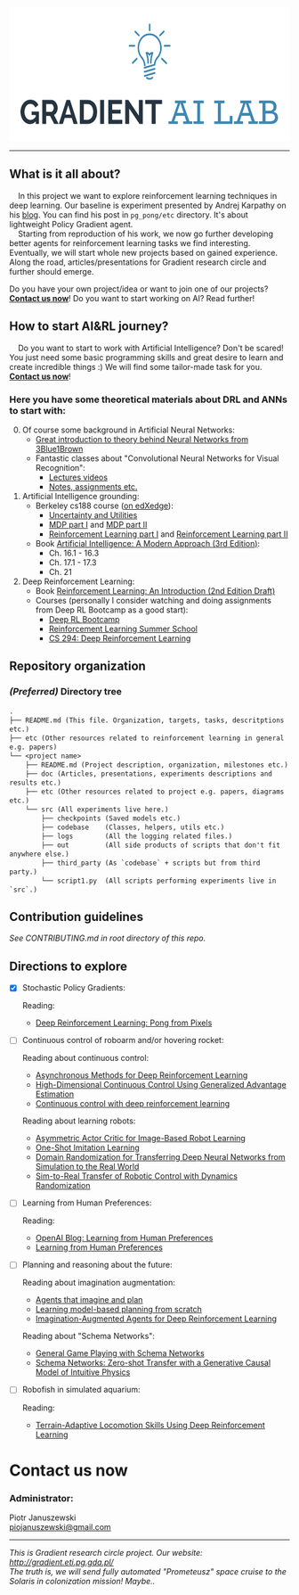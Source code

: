 <p align="center"><img width="600" height="240" src ="etc/logo.png" /></p>

---

## What is it all about?

&nbsp;&nbsp;&nbsp;&nbsp;In this project we want to explore reinforcement learning techniques in deep learning. Our baseline is experiment presented by Andrej Karpathy on his [blog](http://karpathy.github.io/2016/05/31/rl/). You can find his post in `pg_pong/etc` directory. It's about lightweight Policy Gradient agent.  
&nbsp;&nbsp;&nbsp;&nbsp;Starting from reproduction of his work, we now go further developing better agents for reinforcement learning tasks we find interesting. Eventually, we will start whole new projects based on gained experience.  
Along the road, articles/presentations for Gradient research circle and further should emerge.

Do you have your own project/idea or want to join one of our projects? **[Contact us now](#contact-us-now)**! Do you want to start working on AI? Read further!

## How to start AI&RL journey?

&nbsp;&nbsp;&nbsp;&nbsp;Do you want to start to work with Artificial Intelligence? Don't be scared! You just need some basic programming skills and great desire to learn and create incredible things :) We will find some tailor-made task for you. **[Contact us now](#contact-us-now)**!

### Here you have some theoretical materials about DRL and ANNs to start with:

0. Of course some background in Artificial Neural Networks:
    * [Great introduction to theory behind Neural Networks from 3Blue1Brown](https://www.youtube.com/playlist?list=PLZHQObOWTQDNU6R1_67000Dx_ZCJB-3pi)
    * Fantastic classes about "Convolutional Neural Networks for Visual Recognition":
        * [Lectures videos](https://www.youtube.com/playlist?list=PLkt2uSq6rBVctENoVBg1TpCC7OQi31AlC)
        * [Notes, assignments etc.](http://cs231n.github.io/)
1. Artificial Intelligence grounding:
    * Berkeley cs188 course ([on edXedge](https://edge.edx.org/courses/course-v1%3ABerkeley%2BCS188%2BSP17/)):
        * [Uncertainty and Utilities](https://www.youtube.com/watch?time_continue=15&v=GevK0-9n24g)
        * [MDP part I](https://www.youtube.com/watch?v=Oxqwwnm_x0s&t=4034s) and [MDP part II](https://www.youtube.com/watch?v=6pBvbLyn6fE&t=847s)
        * [Reinforcement Learning part I](https://www.youtube.com/watch?v=IXuHxkpO5E8) and [Reinforcement Learning part II](https://www.youtube.com/watch?v=yNeSFbE1jdY)
    * Book [Artificial Intelligence: A Modern Approach (3rd Edition)](https://dcs.abu.edu.ng/staff/abdulrahim-abdulrazaq/courses/cosc208/Artificial%20Intelligence%20A%20Modern%20Approach%20(3rd%20Edition).pdf):
        * Ch. 16.1 - 16.3
        * Ch. 17.1 - 17.3
        * Ch. 21
2. Deep Reinforcement Learning:
    * Book [Reinforcement Learning: An Introduction (2nd Edition Draft)](http://ufal.mff.cuni.cz/~straka/courses/npfl114/2016/sutton-bookdraft2016sep.pdf)
    * Courses (personally I consider watching and doing assignments from Deep RL Bootcamp as a good start):
        * [Deep RL Bootcamp](https://sites.google.com/view/deep-rl-bootcamp/home)
        * [Reinforcement Learning Summer School](http://videolectures.net/deeplearning2017_montreal/)
        * [CS 294: Deep Reinforcement Learning](http://rll.berkeley.edu/deeprlcourse/)

## Repository organization

### _(Preferred)_ Directory tree

```
.
├── README.md (This file. Organization, targets, tasks, descritptions etc.)
├── etc (Other resources related to reinforcement learning in general e.g. papers)
└── <project name> 
    ├── README.md (Project description, organization, milestones etc.)
    ├── doc (Articles, presentations, experiments descriptions and results etc.)
    ├── etc (Other resources related to project e.g. papers, diagrams etc.)
    └── src (All experiments live here.)
        ├── checkpoints (Saved models etc.)
        ├── codebase    (Classes, helpers, utils etc.)
        ├── logs        (All the logging related files.)
        ├── out         (All side products of scripts that don't fit anywhere else.)
        ├── third_party (As `codebase` + scripts but from third party.)
        └── script1.py  (All scripts performing experiments live in `src`.)

```

## Contribution guidelines

_See CONTRIBUTING.md in root directory of this repo._

## Directions to explore

* [X] Stochastic Policy Gradients:

    Reading:  
    * [Deep Reinforcement Learning: Pong from Pixels](http://karpathy.github.io/2016/05/31/rl/)

* [ ] Continuous control of roboarm and/or hovering rocket:

    Reading about continuous control:  
    * [Asynchronous Methods for Deep Reinforcement Learning](https://arxiv.org/abs/1602.01783v2)
    * [High-Dimensional Continuous Control Using Generalized Advantage Estimation](https://arxiv.org/abs/1506.02438)
    * [Continuous control with deep reinforcement learning](https://arxiv.org/abs/1509.02971)
    
    Reading about learning robots:  
    * [Asymmetric Actor Critic for Image-Based Robot Learning](https://arxiv.org/abs/1710.06542)
    * [One-Shot Imitation Learning](https://arxiv.org/abs/1703.07326)
    * [Domain Randomization for Transferring Deep Neural Networks from Simulation to the Real World](https://arxiv.org/abs/1703.06907)
    * [Sim-to-Real Transfer of Robotic Control with Dynamics Randomization](https://arxiv.org/abs/1710.06537)

* [ ] Learning from Human Preferences:  
    
    Reading:
    * [OpenAI Blog: Learning from Human Preferences](https://blog.openai.com/deep-reinforcement-learning-from-human-preferences/)
    * [Learning from Human Preferences](https://arxiv.org/abs/1706.03741v3)
      
* [ ] Planning and reasoning about the future:

    Reading about imagination augmentation:  
    * [Agents that imagine and plan](https://deepmind.com/blog/agents-imagine-and-plan/)
    * [Learning model-based planning from scratch](https://arxiv.org/pdf/1707.06170.pdf)
    * [Imagination-Augmented Agents for Deep Reinforcement Learning](https://arxiv.org/pdf/1707.06203.pdf)

    Reading about "Schema Networks":  
    * [General Game Playing with Schema Networks](https://www.vicarious.com/general-game-playing-with-schema-networks.html)
    * [Schema Networks: Zero-shot Transfer with a Generative Causal Model of Intuitive Physics](https://arxiv.org/abs/1706.04317)

* [ ] Robofish in simulated aquarium:

    Reading:  
    * [Terrain-Adaptive Locomotion Skills Using Deep Reinforcement Learning](https://www.cs.ubc.ca/~van/papers/2016-TOG-deepRL/index.html)
    
# Contact us now
### Administrator:
Piotr Januszewski  
piojanuszewski@gmail.com

---

_This is Gradient research circle project. Our website: http://gradient.eti.pg.gda.pl/_  
_The truth is, we will send fully automated "Prometeusz" space cruise to the Solaris in colonization mission! Maybe.._
